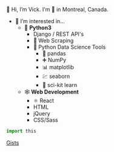 👋 Hi, I’m Vick. I'm 📍 in Montreal, Canada.

- 👀 I’m interested in... 
  - 🐍 **Python3**
    - Django / REST API's
    - 🍴 Web Scraping
    - 🔬 Python Data Science Tools 
      - 🐼 pandas
      - ➕ NumPy
      - 📊 matplotlib
      - 💹 seaborn
      - 🤖 sci-kit learn
  - 🕸️ **Web Development**
    - ⚛️ React
    - HTML
    - jQuery
    - CSS/Sass

```python
import this
```

[Gists](https://gist.github.com/vvickedvveb)

<!---
vvickedvveb/vvickedvveb is a ✨ special ✨ repository because its `README.md` (this file) appears on your GitHub profile.
You can click the Preview link to take a look at your changes.
--->
